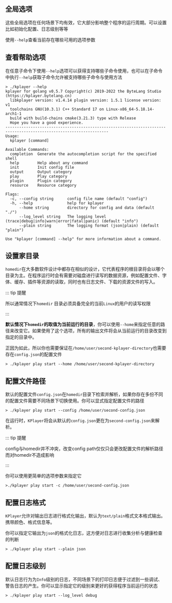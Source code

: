 ## 全局选项

这些全局选项在任何场景下均有效，它大部分影响整个程序的运行周期。可以设置比如初始化配置、日志级别等等

使用`--help`查看当前存在哪些可用的选项参数



## 查看帮助选项

在任意子命令下使用`--help`选项可以获得支持哪些子命令使用，也可以在子命令中执行`--help`获取子命令允许被支持哪些子命令与使用方法

```shell {12-18}
> ./kplayer --help
kplayer for golang v0.5.7 Copyright(c) 2019-2022 the ByteLang Studio (https://kplayer.bytelang.cn)
  libkplayer version: v1.4.14 plugin version: 1.5.1 license version: v1
  toolchains GNU(10.3.1) C++ Standard 17 on Linux-x86_64-5.18.14-arch1-1
  build with build-chains cmake(3.21.3) type with Release
  Hope you have a good experience.
-------------------------------------------------------------------------------------------------------------------
Usage:
  kplayer [command]

Available Commands:
  completion  Generate the autocompletion script for the specified shell
  help        Help about any command
  init        Init config file
  output      Output category
  play        Play category
  plugin      Plugin category
  resource    Resource category

Flags:
  -c, --config string      config file name (default "config")
  -h, --help               help for kplayer
      --home string        directory for config and data (default "./")
      --log_level string   The logging level (trace|debug|info|warn|error|fatal|panic) (default "info")
      --plain string       The logging format (json|plain) (default "plain")

Use "kplayer [command] --help" for more information about a command.
```





## 设置家目录

`homedir`在大多数软件设计中都存在相似的设计，它代表程序的根目录将会以哪个目录为主。在程序运行时会有需要对磁盘进行读写的数据资源，例如配置文件、字体、缓存、插件等资源的读取，同时也有日志文件、下载的资源文件的写入。



::: tip 提醒

所以通常情况下`homedir`  目录必须具备完全的当前`Linux`的用户的读写权限

:::



**默认情况下`homedir`的取值为当前运行的目录**，你可以使用`--home`来指定任意的路径来改变它。如果使用了这个选项，所有的输出文件将会从当前运行的目录改变到指定的目录中。

正因为如此，所以你也需要保证在`/home/user/second-kplayer-directory`也需要存在`config.json`的配置文件

```shell
> ./kplayer play start --home /home/user/second-kplayer-directory
```



## 配置文件路径

默认的配置文件`config.json`在`homedir`目录下检索并解析，如果你存在多份不同的配置文件需要不同场景下切换使用。你可以显式指定配置文件的路径

```shell
> ./kplayer play start --config /home/user/second-config.json
```

在运行时，`KPlayer`将会从默认的`config.json`更在为`second-config.json`来解析。



::: tip 提醒

config与homedir并不冲突，改变config path仅仅只会更改配置文件的解析路径而对homedir不造成影响

:::



你可以使用更简单的选项参数来指定它

```shell
>./kplayer play start -c /home/user/second-config.json
```



## 配置日志格式

`KPlayer`允许对输出日志进行格式化输出，默认为`text/plain`格式文本格式输出。携带颜色、格式信息等。

你可以指定它输出为`json`的格式化日志，这方便对日志进行收集分析与健康检查的判断

```shell
> ./kplayer play start --plain json
```



## 配置日志级别

默认日志行为为`Info`级别的日志，不同场景下的打印日志便于过滤到一些调试、警告日志的产生。你可以显示指定它的级别来更好的获得程序当前运行的状态

```shell
> ./kplayer play start --log_level debug
```

